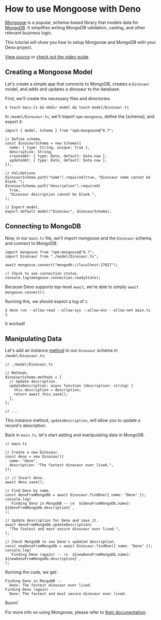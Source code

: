 # How to use Mongoose with Deno

[Mongoose](https://mongoosejs.com/) is a popular, schema-based library that
models data for [MongoDB](https://www.mongodb.com/). It simplifies writing
MongoDB validation, casting, and other relevant business logic.

This tutorial will show you how to setup Mongoose and MongoDB with your Deno
project.

[View source](https://github.com/denoland/examples/tree/main/with-mongoose) or
[check out the video guide](https://youtu.be/dmZ9Ih0CR9g).

## Creating a Mongoose Model

Let's create a simple app that connects to MongoDB, creates a `Dinosaur` model,
and adds and updates a dinosaur to the database.

First, we'll create the necessary files and directories:

```
$ touch main.ts && mkdir model && touch model/Dinosaur.ts
```

In `/model/Dinosaur.ts`, we'll import `npm:mongoose`, define the [schema], and
export it:

```ts, ignore
import { model, Schema } from "npm:mongoose@^6.7";

// Define schema.
const dinosaurSchema = new Schema({
  name: { type: String, unique: true },
  description: String,
  createdAt: { type: Date, default: Date.now },
  updatedAt: { type: Date, default: Date.now },
});

// Validations
dinosaurSchema.path("name").required(true, "Dinosaur name cannot be blank.");
dinosaurSchema.path("description").required(
  true,
  "Dinosaur description cannot be blank.",
);

// Export model.
export default model("Dinosaur", dinosaurSchema);
```

## Connecting to MongoDB

Now, in our `main.ts` file, we'll import mongoose and the `Dinosaur` schema, and
connect to MongoDB:

```ts, ignore
import mongoose from "npm:mongoose@^6.7";
import Dinosaur from "./model/Dinosaur.ts";

await mongoose.connect("mongodb://localhost:27017");

// Check to see connection status.
console.log(mongoose.connection.readyState);
```

Because Deno supports top-level `await`, we're able to simply
`await mongoose.connect()`.

Running this, we should expect a log of `1`:

```shell, ignore
$ deno run --allow-read --allow-sys --allow-env --allow-net main.ts
1
```

It worked!

## Manipulating Data

Let's add an instance [method](https://mongoosejs.com/docs/guide.html#methods)
to our `Dinosaur` schema in `/model/Dinosaur.ts`:

```ts, ignore
// ./model/Dinosaur.ts

// Methods.
dinosaurSchema.methods = {
  // Update description.
  updateDescription: async function (description: string) {
    this.description = description;
    return await this.save();
  },
};

// ...
```

This instance method, `updateDescription`, will allow you to update a record's
description.

Back in `main.ts`, let's start adding and manipulating data in MongoDB.

```ts, ignore
// main.ts

// Create a new Dinosaur.
const deno = new Dinosaur({
  name: "Deno",
  description: "The fastest dinosaur ever lived.",
});

// // Insert deno.
await deno.save();

// Find Deno by name.
const denoFromMongoDb = await Dinosaur.findOne({ name: "Deno" });
console.log(
  `Finding Deno in MongoDB -- \n  ${denoFromMongoDb.name}: ${denoFromMongoDb.description}`,
);

// Update description for Deno and save it.
await denoFromMongoDb.updateDescription(
  "The fastest and most secure dinosaur ever lived.",
);

// Check MongoDB to see Deno's updated description.
const newDenoFromMongoDb = await Dinosaur.findOne({ name: "Deno" });
console.log(
  `Finding Deno (again) -- \n  ${newDenoFromMongoDb.name}: ${newDenoFromMongoDb.description}`,
);
```

Running the code, we get:

```
Finding Deno in MongoDB --
  Deno: The fastest dinosaur ever lived.
Finding Deno (again) --
  Deno: The fastest and most secure dinosaur ever lived.
```

Boom!

For more info on using Mongoose, please refer to
[their documentation](https://mongoosejs.com/docs/guide.html).
